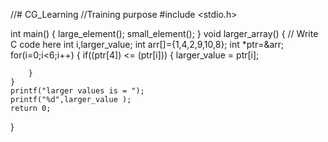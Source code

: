 //# CG_Learning
//Training purpose
#include <stdio.h>

int main() 
{
    large_element();
	small_element();
}
void larger_array()
{
    // Write C code here
    int i,larger_value;
    int arr[]={1,4,2,9,10,8};
    int *ptr=&arr;
    for(i=0;i<6;i++)
    {
        if((ptr[4]) <= (ptr[i])) 
        {
            larger_value = ptr[i];
    
        }
    }
    printf("larger values is = ");
    printf("%d",larger_value );
    return 0;
}
